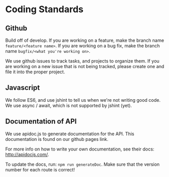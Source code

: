 # Coding Standards

## Github

Build off of develop. If you are working on a feature, make the branch name `feature/<feature name>`. If you are working on a bug fix, make the branch name `bugfix/<what you're working on>`.

We use github issues to track tasks, and projects to organize them. If you are working on a new issue that is not being tracked, please create one and file it into the proper project.

## Javascript

We follow ES6, and use jshint to tell us when we're not writing good code. We use async / await, which is not supported by jshint (yet).

## Documentation of API

We use apidoc.js to generate documentation for the API. This documentation is found on our github pages link.

For more info on how to write your own documentation, see their docs: <http://apidocjs.com/>.

To update the docs, run: `npm run generateDoc`. Make sure that the version number for each route is correct!